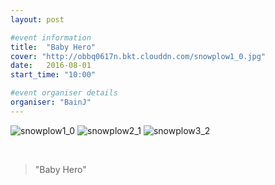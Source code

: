 ```yaml
---
layout: post

#event information
title:  "Baby Hero"
cover: "http://obbq0617n.bkt.clouddn.com/snowplow1_0.jpg"
date:   2016-08-01
start_time: "10:00"

#event organiser details
organiser: "BainJ"
---
```


![snowplow1_0](http://obbq0617n.bkt.clouddn.com/snowplow1_0.jpg)
![snowplow2_1](http://obbq0618n.bkt.clouddn.com/snowplow1_1.jpg)
![snowplow3_2](http://obbq0619n.bkt.clouddn.com/snowplow1_2.jpg)


<br>
<blockquote>
"Baby Hero"
</blockquote>
